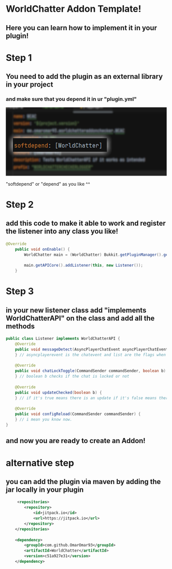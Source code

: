 # WorldChatter Addon Template!
## Here you can learn how to implement it in your plugin!

# Step 1
## You need to add the plugin as an external library in your project
### and make sure that you depend it in ur **"plugin.yml"**
![pluginyml.png](pluginyml.png)

"softdepend" or "depend" as you like ^^

# Step 2
## add this code to make it able to work and register the listener into any class you like!
```java
@Override
    public void onEnable() {
        WorldChatter main = (WorldChatter) Bukkit.getPluginManager().getPlugin("WorldChatter");

        main.getAPICore().addListener(this, new Listener());
    }
```
# Step 3
## in your new listener class add "implements WorldChatterAPI" on the class and add all the methods
```java
public class Listener implements WorldChatterAPI {
    @Override
    public void messageDetect(AsyncPlayerChatEvent asyncPlayerChatEvent, List<String> list) {
    } // asyncplayerevent is the chatevent and list are the flags when detected

    @Override
    public void chatLockToggle(CommandSender commandSender, boolean b) {
    } // boolean b checks if the chat is locked or not

    @Override
    public void updateChecked(boolean b) {
    } // if it's true means there is an update if it's false means there is not

    @Override
    public void configReload(CommandSender commandSender) {
    } // i mean you know now.
}
```

## and now you are ready to create an Addon!

# alternative step
## you can add the plugin via maven by adding the jar locally in your plugin
```xml
     <repositories>
		<repository>
		    <id>jitpack.io</id>
		    <url>https://jitpack.io</url>
		</repository>
	</repositories>

	<dependency>
	    <groupId>com.github.OmarOmar93</groupId>
	    <artifactId>WorldChatter</artifactId>
	    <version>c51a927e31</version>
	</dependency>
```
